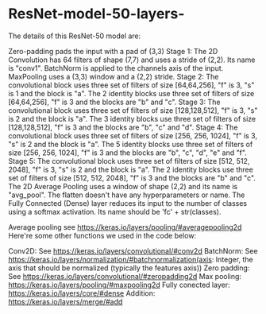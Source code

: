 # ResNet-model-50-layers-

The details of this ResNet-50 model are:

Zero-padding pads the input with a pad of (3,3)
Stage 1:
The 2D Convolution has 64 filters of shape (7,7) and uses a stride of (2,2). Its name is "conv1".
BatchNorm is applied to the channels axis of the input.
MaxPooling uses a (3,3) window and a (2,2) stride.
Stage 2:
The convolutional block uses three set of filters of size [64,64,256], "f" is 3, "s" is 1 and the block is "a".
The 2 identity blocks use three set of filters of size [64,64,256], "f" is 3 and the blocks are "b" and "c".
Stage 3:
The convolutional block uses three set of filters of size [128,128,512], "f" is 3, "s" is 2 and the block is "a".
The 3 identity blocks use three set of filters of size [128,128,512], "f" is 3 and the blocks are "b", "c" and "d".
Stage 4:
The convolutional block uses three set of filters of size [256, 256, 1024], "f" is 3, "s" is 2 and the block is "a".
The 5 identity blocks use three set of filters of size [256, 256, 1024], "f" is 3 and the blocks are "b", "c", "d", "e" and "f".
Stage 5:
The convolutional block uses three set of filters of size [512, 512, 2048], "f" is 3, "s" is 2 and the block is "a".
The 2 identity blocks use three set of filters of size [512, 512, 2048], "f" is 3 and the blocks are "b" and "c".
The 2D Average Pooling uses a window of shape (2,2) and its name is "avg_pool".
The flatten doesn't have any hyperparameters or name.
The Fully Connected (Dense) layer reduces its input to the number of classes using a softmax activation. Its name should be 'fc' + str(classes).


Average pooling see https://keras.io/layers/pooling/#averagepooling2d
Here're some other functions we used in the code below:

Conv2D: See https://keras.io/layers/convolutional/#conv2d
BatchNorm: See https://keras.io/layers/normalization/#batchnormalization(axis: Integer, the axis that should be normalized (typically the features axis))
Zero padding: See https://keras.io/layers/convolutional/#zeropadding2d
Max pooling: https://keras.io/layers/pooling/#maxpooling2d
Fully conected layer: https://keras.io/layers/core/#dense
Addition: https://keras.io/layers/merge/#add
